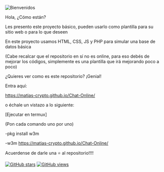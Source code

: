 ![Bienvenidos](https://encrypted-tbn0.gstatic.com/images?q=tbn:ANd9GcQ5mjflukaPlGs1Yumt18_vdhCbajqccaxoGw&usqp=CAU)


Hola, ¿Cómo están?

Les presento este proyecto básico, pueden usarlo como plantilla para su sitio web o para lo que deseen


En este proyecto usamos HTML, CSS, JS y PHP para simular una base de datos básica

(Cabe recalcar que el repositorio en sí no es online, para eso debés de mejorar los códigos, simplemente es una plantilla que irá mejorando poco a poco)


¿Quieres ver como es este repositorio?
¡Genial!

Entra aquí:

https://matias-crypto.github.io/Chat-Online/

o échale un vistazo a lo siguiente:

[Ejecutar en termux]

(Pon cada comando uno por uno)


-pkg install w3m

-w3m https://matias-crypto.github.io/Chat-Online/



Acuerdense de darle una ⭐ al repositorio!!!!

[![GitHub stars](https://img.shields.io/github/stars/matias-crypto/Chat-Online.svg?style=social)](https://github.com/matias-crypto/Chat-Online/stargazers)
[![GitHub views](https://img.shields.io/github/watchers/matias-crypto/Chat-Online.svg?style=social)](https://github.com/matias-crypto/Chat-Online/watchers)
